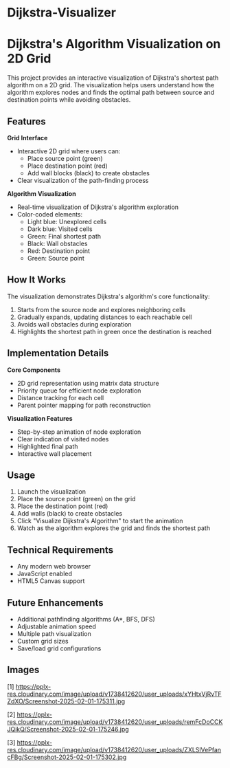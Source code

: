 # Dijkstra-Visualizer
# Dijkstra's Algorithm Visualization on 2D Grid

This project provides an interactive visualization of Dijkstra's shortest path algorithm on a 2D grid. The visualization helps users understand how the algorithm explores nodes and finds the optimal path between source and destination points while avoiding obstacles.

## Features

**Grid Interface**
- Interactive 2D grid where users can:
  - Place source point (green)
  - Place destination point (red)
  - Add wall blocks (black) to create obstacles
- Clear visualization of the path-finding process

**Algorithm Visualization**
- Real-time visualization of Dijkstra's algorithm exploration
- Color-coded elements:
  - Light blue: Unexplored cells
  - Dark blue: Visited cells
  - Green: Final shortest path
  - Black: Wall obstacles
  - Red: Destination point
  - Green: Source point

## How It Works

The visualization demonstrates Dijkstra's algorithm's core functionality:
1. Starts from the source node and explores neighboring cells
2. Gradually expands, updating distances to each reachable cell
3. Avoids wall obstacles during exploration
4. Highlights the shortest path in green once the destination is reached

## Implementation Details

**Core Components**
- 2D grid representation using matrix data structure
- Priority queue for efficient node exploration
- Distance tracking for each cell
- Parent pointer mapping for path reconstruction

**Visualization Features**
- Step-by-step animation of node exploration
- Clear indication of visited nodes
- Highlighted final path
- Interactive wall placement

## Usage

1. Launch the visualization
2. Place the source point (green) on the grid
3. Place the destination point (red)
4. Add walls (black) to create obstacles
5. Click "Visualize Dijkstra's Algorithm" to start the animation
6. Watch as the algorithm explores the grid and finds the shortest path

## Technical Requirements

- Any modern web browser
- JavaScript enabled
- HTML5 Canvas support

## Future Enhancements

- Additional pathfinding algorithms (A*, BFS, DFS)
- Adjustable animation speed
- Multiple path visualization
- Custom grid sizes
- Save/load grid configurations

## Images

[1] https://pplx-res.cloudinary.com/image/upload/v1738412620/user_uploads/xYHtxVjRvTFZdXO/Screenshot-2025-02-01-175311.jpg

[2] https://pplx-res.cloudinary.com/image/upload/v1738412620/user_uploads/remFcDoCCKJQikQ/Screenshot-2025-02-01-175246.jpg

[3] https://pplx-res.cloudinary.com/image/upload/v1738412620/user_uploads/ZXLSlVePfancFBg/Screenshot-2025-02-01-175302.jpg
